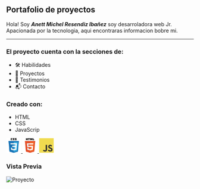 ## Portafolio de proyectos

Hola! Soy ***Anett Michel Resendiz Ibañez*** soy desarroladora web Jr. Apacionada por la tecnologia, aqui encontraras informacion bobre mi.

-------------------------
### El  proyecto cuenta con la secciones de:

- 🛠 Habilidades 
- 📄 Proyectos
- 👩 Testimonios
- 📬 Contacto

### Creado con:
- HTML
- CSS
- JavaScrip

<a href="https://www.w3schools.com/css/" target="_blank"> <img src="https://raw.githubusercontent.com/devicons/devicon/master/icons/css3/css3-original-wordmark.svg" alt="css3" width="40" height="40"/> </a>
    <a href="https://www.w3.org/html/" target="_blank"> <img src="https://raw.githubusercontent.com/devicons/devicon/master/icons/html5/html5-original-wordmark.svg" alt="html5" width="40" height="40"/> </a>
    <a href="https://developer.mozilla.org/en-US/docs/Web/JavaScript" target="_blank"> <img src="https://raw.githubusercontent.com/devicons/devicon/master/icons/javascript/javascript-original.svg" alt="javascript" width="40" height="40"/> </a>

### Vista Previa
![Proyecto](assets)  